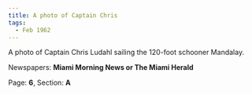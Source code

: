 ```yaml
---  
title: A photo of Captain Chris  
tags:  
  - Feb 1962  
---  
```

  
A photo of Captain Chris Ludahl sailing the 120-foot schooner Mandalay.  
  
Newspapers: **Miami Morning News or The Miami Herald**  
  
Page: **6**, Section: **A** 
